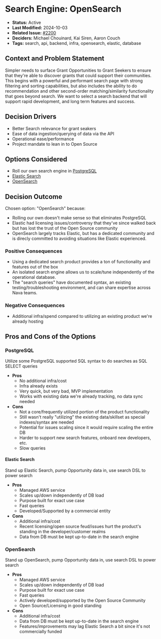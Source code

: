 # Search Engine: OpenSearch

- **Status:** Active <!-- REQUIRED -->
- **Last Modified:** 2024-10-03 <!-- REQUIRED -->
- **Related Issue:** [#2200](https://github.com/HHS/simpler-grants-gov/issues/2200) <!-- RECOMMENDED -->
- **Deciders:** Michael Chouinard, Kai Siren, Aaron Couch <!-- REQUIRED -->
- **Tags:** search, api, backend, infra, opensearch, elastic, database <!-- OPTIONAL -->

## Context and Problem Statement

Simpler needs to surface Grant Opportunities to Grant Seekers to ensure that they're able to discover grants that could support their communities. This begins with a powerful and performant search page with strong filtering and sorting capabilities, but also includes the ability to do recommendation and other second-order matching/similarity functionality that goes beyond search. We want to select a search backend that will support rapid development, and long term features and success.

## Decision Drivers <!-- RECOMMENDED -->

- Better Search relevance for grant seakers
- Ease of data ingestion/querying of data via the API
- Operational ease/performance
- Project mandate to lean in to Open Source

## Options Considered

- Roll our own search engine in [PostgreSQL]()
- [Elastic Search](https://www.elastic.co/)
- [OpenSearch](https://opensearch.org/)

## Decision Outcome <!-- REQUIRED -->

Chosen option: "OpenSearch" because:

- Rolling our own doesn't make sense so that eliminates PostgreSQL
- Elastic had licensing issues/controversy that they've since walked back but has lost the trust of the Open Source community
- OpenSearch largely tracks Elastic, but has a dedicated community and is direcly committed to avoiding situations like Elastic experienced.

### Positive Consequences <!-- OPTIONAL -->

- Using a dedicated search product provides a ton of functionality and features out of the box
- An isolated search engine allows us to scale/tune independently of the operational database.
- The "search queries" have documented syntax, an existing testing/troubleshooting environment, and can share expertise across Nava teams.

### Negative Consequences <!-- OPTIONAL -->

- Additional infra/spend compared to utilizing an existing product we're already hosting

## Pros and Cons of the Options <!-- OPTIONAL -->

### PostgreSQL

Utilize some PostgreSQL supported SQL syntax to do searches as SQL SELECT queries <!-- OPTIONAL -->

- **Pros**
  - No additional infra/cost
  - Infra already exists
  - Very quick, but very bad, MVP implementation
  - Works with existing data we're already tracking, no data sync needed
- **Cons**
  - Not a core/frequently utilized portion of the product functionality
  - Still wasn't really "utilizing" the existing data/skillset as special indexes/syntax are needed
  - Potential for issues scaling since it would require scaling the entire DB
  - Harder to support new search features, onboard new developers, etc.
  - Slow queries

#### Elastic Search

Stand up Elastic Search, pump Opportunity data in, use search DSL to power search <!-- OPTIONAL -->

- **Pros**
  - Managed AWS service
  - Scales up/down independently of DB load
  - Purpose built for exact use case
  - Fast queries
  - Developed/Supported by a commercial entity
- **Cons**
  - Additional infra/cost
  - Recent licensing/open source feud/issues hurt the product's standing in the developer/customer realms
  - Data from DB must be kept up-to-date in the search engine

### OpenSearch

Stand up OpenSearch, pump Opportunity data in, use search DSL to power search <!-- OPTIONAL -->

- **Pros**
  - Managed AWS service
  - Scales up/down independently of DB load
  - Purpose built for exact use case
  - Fast queries
  - Actively developed/supported by the Open Source Community
  - Open Source/Licensing in good standing
- **Cons**
  - Additional infra/cost
  - Data from DB must be kept up-to-date in the search engine
  - Features/improvements may lag Elastic Search a bit since it's not commercially funded
